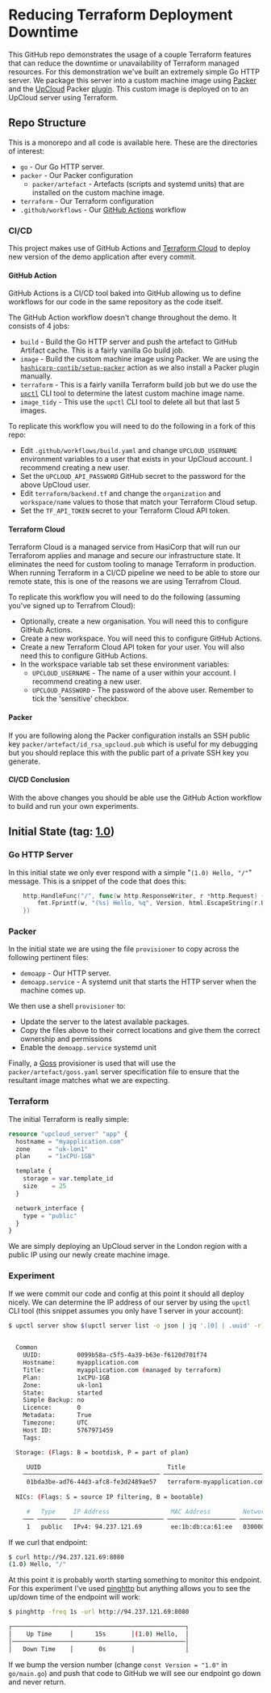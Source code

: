 # Reducing Terraform Deployment Downtime

This GitHub repo demonstrates the usage of a couple Terraform features that can reduce the downtime or
unavailability of Terraform managed resources. For this demonstration we've built an extremely simple
Go HTTP server. We package this server into a custom machine image using [Packer](https://www.packer.io)
and the [UpCloud](https://upcloud.com) Packer [plugin](https://github.com/UpCloudLtd/packer-plugin-upcloud).
This custom image is deployed on to an UpCloud server using Terraform.

## Repo Structure

This is a monorepo and all code is available here. These are the directories of interest:

* `go` - Our Go HTTP server.
* `packer` - Our Packer configuration
  * `packer/artefact` - Artefacts (scripts and systemd units) that are installed on the custom
    machine image.
* `terraform` - Our Terraform configuration
* `.github/workflows` - Our [GitHub Actions](https://github.com/features/actions) workflow

###  CI/CD

This project makes use of GitHub Actions and [Terraform Cloud](https://www.terraform.io/cloud) to deploy new version
of the demo application after every commit.

#### GitHub Action

GitHub Actions is a CI/CD tool baked into GitHub allowing us to define workflows for our code in the same
repository as the code itself.

The GitHub Action workflow doesn't change throughout the demo. It consists of 4 jobs:

* `build` - Build the Go HTTP server and push the artefact to GitHub Artifact cache. This is a fairly vanilla
  Go build job.
* `image` - Build the custom machine image using Packer. We are using the
  [`hashicorp-contib/setup-packer`](https://github.com/hashicorp-contrib/setup-packer) action as we also install a
  Packer plugin manually.
* `terraform` - This is a fairly vanilla Terraform build job but we do use the [`upctl`](https://github.com/UpCloudLtd/upcloud-cli) CLI tool to determine the latest custom machine image name.
* `image_tidy` - This use the `upctl` CLI tool to delete all but that last 5 images.

To replicate this workflow you will need to do the following in a fork of this repo:

* Edit `.github/workflows/build.yaml` and change `UPCLOUD_USERNAME` environment variables to a user that exists
  in your UpCloud account. I recommend creating a new user.
* Set the `UPCLOUD_API_PASSWORD` GitHub secret to the password for the above UpCloud user.
* Edit `terraform/backend.tf` and change the `organization` and `workspace/name` values to those that match your
  Terraform Cloud setup.
* Set the `TF_API_TOKEN` secret to your Terraform Cloud API token.

#### Terraform Cloud

Terraform Cloud is a managed service from HasiCorp that will run our Terraforom applies and manage and secure our
infrastructure state. It eliminates the need for custom tooling to manage Terraform in production. When running Terraform
in a CI/CD pipeline we need to be able to store our remote state, this is one of the reasons we are using Terrafrom Cloud.

To replicate this workflow you will need to do the following (assuming you've signed up to Terrafrom Cloud):

* Optionally, create a new organisation. You will need this to configure GitHub Actions.
* Create a new workspace. You will need this to configure GitHub Actions.
* Create a new Terraform Cloud API token for your user. You will also need this to configure GitHub Actions.
* In the workspace variable tab set these environment variables:
  * `UPCLOUD_USERNAME` - The name of a user within your account. I recommend creating a new user.
  * `UPCLOUD_PASSWORD` - The password of the above user. Remember to tick the 'sensitive' checkbox.

#### Packer

If you are following along the Packer configuration installs an SSH public key `packer/artefact/id_rsa_upcloud.pub`
which is useful for my debugging but you should replace this with the public part of a private SSH key you generate.

#### CI/CD Conclusion

With the above changes you should be able use the GitHub Action workflow to build and run your own experiments.

## Initial State (tag: [1.0](https://github.com/opencredo/upcloudzerodowntime/tree/1.0))

### Go HTTP Server

In this initial state we only ever respond with a simple "`(1.0) Hello, "/"`" message. This is a snippet of the code
that does this:

```go
	http.HandleFunc("/", func(w http.ResponseWriter, r *http.Request) {
		fmt.Fprintf(w, "(%s) Hello, %q", Version, html.EscapeString(r.URL.Path))
	})
```

### Packer

In the initial state we are using the file `provisioner` to copy across the following pertinent files:
* `demoapp` - Our HTTP server.
* `demoapp.service` - A systemd unit that starts the HTTP server when the machine comes up.

We then use a shell `provisioner` to:
* Update the server to the latest available packages.
* Copy the files above to their correct locations and give them the correct ownership and permissions
* Enable the `demoapp.service` systemd unit

Finally, a [Goss](https://goss.rocks/) provisioner is used that will use the `packer/artefact/goss.yaml` server
specification file to ensure that the resultant image matches what we are expecting.

### Terraform

The initial Terraform is really simple:

```terraform
resource "upcloud_server" "app" {
  hostname = "myapplication.com"
  zone     = "uk-lon1"
  plan     = "1xCPU-1GB"

  template {
    storage = var.template_id
    size    = 25
  }

  network_interface {
    type = "public"
  }
}
```

We are simply deploying an UpCloud server in the London region with a public IP using our newly create machine image.

### Experiment

If we were commit our code and config at this point it should all deploy nicely. We can determine the IP address of our
server by using the `upctl` CLI tool (this snippet assumes you only have 1 server in your account):

```bash
$ upctl server show $(upctl server list -o json | jq '.[0] | .uuid' -r)

  
  Common
    UUID:          0099b58a-c5f5-4a39-b63e-f6120d701f74     
    Hostname:      myapplication.com                        
    Title:         myapplication.com (managed by terraform) 
    Plan:          1xCPU-1GB                                
    Zone:          uk-lon1                                  
    State:         started                                  
    Simple Backup: no                                       
    Licence:       0                                        
    Metadata:      True                                     
    Timezone:      UTC                                      
    Host ID:       5767971459                               
    Tags:                                                   

  Storage: (Flags: B = bootdisk, P = part of plan)

     UUID                                   Title                              Type   Address   Size (GiB)   Flags 
    ────────────────────────────────────── ────────────────────────────────── ────── ───────── ──────────── ───────
     01bda3be-ad76-44d3-afc8-fe3d2489ae57   terraform-myapplication.com-disk   disk   ide:0:0           25   P     
    
  NICs: (Flags: S = source IP filtering, B = bootable)

     #   Type     IP Address                 MAC Address         Network                                Flags 
    ─── ──────── ────────────────────────── ─────────────────── ────────────────────────────────────── ───────
     1   public   IPv4: 94.237.121.69        ee:1b:db:ca:61:ee   03000000-0000-4000-8100-000000000000   S
```

If we curl that endpoint:

```bash
$ curl http://94.237.121.69:8080
(1.0) Hello, "/"
```

At this point it is probably worth starting something to monitor this endpoint. For this experiment I've used
[pinghttp](https://git.sr.ht/~yoink00/pinghttp) but anything allows you to see the up/down time of the
endpoint will work:

```bash
$ pinghttp -freq 1s -url http://94.237.121.69:8080

┌────────────────────────────────────────────────┐
│    Up Time     │      15s       │(1.0) Hello,  │
│────────────────────────────────────────────────│
│   Down Time    │       0s       │              │                                       └────────────────────────────────────────────────┘
```

If we bump the version number (change `const Version = "1.0"` in `go/main.go`) and push that code to GitHub
we will see our endpoint go down and never return.



